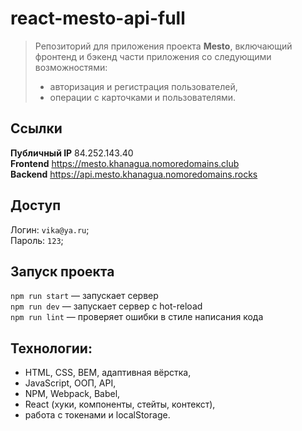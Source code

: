 # react-mesto-api-full
> Репозиторий для приложения проекта **Mesto**, включающий фронтенд и бэкенд части приложения со следующими возможностями:
> - авторизация и регистрация пользователей,
> - операции с карточками и пользователями. 

## Ссылки
**Публичный IP** 84.252.143.40  
**Frontend** https://mesto.khanagua.nomoredomains.club  
**Backend** https://api.mesto.khanagua.nomoredomains.rocks 

## Доступ
Логин: `vika@ya.ru`;  
Пароль: `123`;

## Запуск проекта
`npm run start` — запускает сервер  
`npm run dev` — запускает сервер с hot-reload  
`npm run lint` — проверяет ошибки в стиле написания кода  

## Технологии:
* HTML, CSS, BEM, адаптивная вёрстка,
* JavaScript, ООП, API, 
* NPM, Webpack, Babel,
* React (хуки, компоненты, стейты, контекст),
* работа с токенами и localStorage.